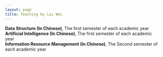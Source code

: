 ```yaml
---
layout: page
title: Teaching by Lai Wei
---
```


<div class="cv">
  <b>Data Structure (In Chinese)</b>, The first semester of each academic year  <br/> 
  <b>Artificial Intelligence (In Chinese)</b>, The first semester of each academic year  <br/> 
  <b>Information Resource Management (In Chinese)</b>, The Second semester of each academic year  <br/> 
<br/>

